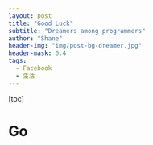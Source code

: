 ```yaml
---
layout: post
title: "Good Luck"
subtitle: "Dreamers among programmers"
author: "Shane"
header-img: "img/post-bg-dreamer.jpg"
header-mask: 0.4
tags:
  - Facebook
  - 生活
---
```


[toc]

# Go
